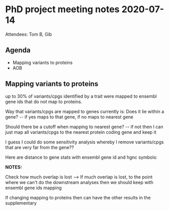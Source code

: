 # PhD project meeting notes 2020-07-14

Attendees: Tom B, Gib

## Agenda

* Mapping variants to proteins 
* AOB

## Mapping variants to proteins

up to 30% of variants/cpgs identified by a trait were mapped to ensembl gene ids that do not map to proteins. 

Way that variants/cpgs are mapped to genes currently is:
Does it lie within a gene? -- if yes maps to that gene, if no maps to nearest gene

Should there be a cutoff when mapping to nearest gene? -- if not then I can just map all variants/cpgs to the nearest protein coding gene and keep it 

I guess I could do some sensitivity analysis whereby I remove variants/cpgs that are very far from the gene??

Here are distance to gene stats with ensembl gene id and hgnc symbols:


__NOTES:__

Check how much overlap is lost --> If much overlap is lost, to the point where we can't do the downstream analyses then we should keep with ensembl gene ids mapping

If changing mapping to proteins then can have the other results in the supplementary 
